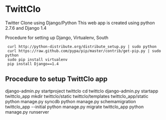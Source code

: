 TwittClo
==============
Twitter Clone using Django/Python
This web app is created using python 2.7.6 and Django 1.4

Procedure for setting up Django, Virtualenv, South

```  
 curl http://python-distribute.org/distribute_setup.py | sudo python
 curl https://raw.github.com/pypa/pip/master/contrib/get-pip.py | sudo python
 sudo pip install virtualenv
 pip install Django==1.4
```  
Procedure to setup TwittClo app
--------------
 
 django-admin.py startproject twittclo
 cd twittclo
 django-admin.py startapp twittclo_app
 mkdir twittclo/static twittclo/templates twittclo_app/static
 python manage.py syncdb
 python manage.py schemamigration twittclo_app --initial
 python manage.py migrate twittclo_app
 python manage.py runserver

